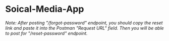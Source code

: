 # Soical-Media-App

_Note: After posting "/forgot-password" endpoint, you should copy the reset link and paste it into the Postman "Request URL" field. Then you will be able to post for "/reset-password" endpoint._
